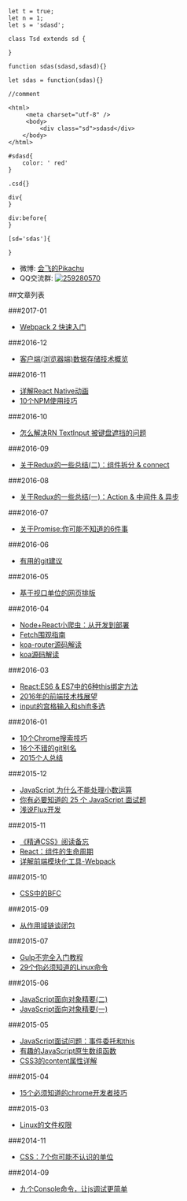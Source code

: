 ```
let t = true;
let n = 1;
let s = 'sdasd';

class Tsd extends sd {

}

function sdas(sdasd,sdasd){}

let sdas = function(sdas){}

//comment

<html>
     <meta charset="utf-8" />
     <body>
         <div class="sd">sdasd</div>
    </body>
</html>

#sdasd{
    color: ' red'
}

.csd{}

div{
}

div:before{
}

[sd='sdas']{

}
```

* 微博: <a href='http://weibo.com/rebgin' target='_blank'>会飞的Pikachu</a>
* QQ交流群: [![259280570](http://pub.idqqimg.com/wpa/images/group.png)](http://shang.qq.com/wpa/qunwpa?idkey=457dead858ccbda1b670f91229e334695619cb9f891b433301ac3dd780d1ecaa)

##文章列表

###2017-01

* [Webpack 2 快速入门](https://github.com/dwqs/blog/issues/46)

###2016-12

 * [客户端(浏览器端)数据存储技术概览](https://github.com/dwqs/blog/issues/42)

###2016-11

 * [详解React Native动画](https://github.com/dwqs/blog/issues/41)
 * [10个NPM使用技巧](https://github.com/dwqs/blog/issues/40)

###2016-10

 * [怎么解决RN TextInput 被键盘遮挡的问题](https://github.com/dwqs/blog/issues/39)

###2016-09
 * [关于Redux的一些总结(二)：组件拆分 & connect](https://github.com/dwqs/blog/issues/38)

###2016-08
 * [关于Redux的一些总结(一)：Action & 中间件 & 异步](https://github.com/dwqs/blog/issues/35)

###2016-07
 * [关于Promise:你可能不知道的6件事](https://github.com/dwqs/blog/issues/1)
 
###2016-06
 * [有用的git建议](https://github.com/dwqs/blog/issues/4)
 
###2016-05
 * [基于视口单位的网页排版](https://github.com/dwqs/blog/issues/5)
 
###2016-04
 * [Node+React小爬虫：从开发到部署](https://github.com/dwqs/blog/issues/6)
 * [Fetch围观指南](https://github.com/dwqs/blog/issues/7)
 * [koa-router源码解读](https://github.com/dwqs/blog/issues/8)
 * [koa源码解读](https://github.com/dwqs/blog/issues/9)

###2016-03
 * [React:ES6 & ES7中的6种this绑定方法](https://github.com/dwqs/blog/issues/10)
 * [2016年的前端技术栈展望](https://github.com/dwqs/blog/issues/11)
 * [input的宫格输入和shift多选](https://github.com/dwqs/blog/issues/12)
 
###2016-01
 * [10个Chrome搜索技巧](https://github.com/dwqs/blog/issues/2)
 * [16个不错的git别名](https://github.com/dwqs/blog/issues/3)
 * [2015个人总结](https://github.com/dwqs/blog/issues/13)
 
###2015-12
 * [JavaScript 为什么不能处理小数运算](https://github.com/dwqs/blog/issues/16)
 * [你有必要知道的 25 个 JavaScript 面试题](https://github.com/dwqs/blog/issues/17)
 * [浅说Flux开发](https://github.com/dwqs/blog/issues/14)
 
###2015-11
 * [《精通CSS》阅读备忘](https://github.com/dwqs/blog/issues/20)
 * [React：组件的生命周期](https://github.com/dwqs/blog/issues/15)
 * [详解前端模块化工具-Webpack](https://github.com/dwqs/blog/issues/21)
 
###2015-10
 * [CSS中的BFC](https://github.com/dwqs/blog/issues/22)
 
###2015-09
 * [从作用域链谈闭包](https://github.com/dwqs/blog/issues/18)
 
###2015-07
 * [Gulp不完全入门教程](https://github.com/dwqs/blog/issues/23)
 * [29个你必须知道的Linux命令](https://github.com/dwqs/blog/issues/24)

###2015-06
 * [JavaScript面向对象精要(二)](https://github.com/dwqs/blog/issues/25)
 * [JavaScript面向对象精要(一)](https://github.com/dwqs/blog/issues/26)
 
 
###2015-05 
 * [JavaScript面试问题：事件委托和this](https://github.com/dwqs/blog/issues/19)
 * [有趣的JavaScript原生数组函数](https://github.com/dwqs/blog/issues/27)
 * [CSS3的content属性详解](https://github.com/dwqs/blog/issues/28)

###2015-04
 * [15个必须知道的chrome开发者技巧](https://github.com/dwqs/blog/issues/29)

###2015-03
 * [Linux的文件权限](https://github.com/dwqs/blog/issues/30)
 
###2014-11
 * [CSS：7个你可能不认识的单位](https://github.com/dwqs/blog/issues/31)

###2014-09
 * [九个Console命令，让js调试更简单](https://github.com/dwqs/blog/issues/32)



